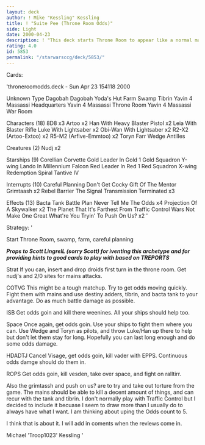 ```yaml
---
layout: deck
author: ! Mike "Kessling" Kessling
title: ! "Suite Pee (Throne Room Odds)"
side: Light
date: 2000-04-23
description: ! "This deck starts Throne Room to appear like a normal mains deck. It actually isn't...It's gasp Odds"
rating: 4.0
id: 5853
permalink: "/starwarsccg/deck/5853/"
---
```

Cards: 

'throneroomodds.deck - Sun Apr 23 154118 2000


Unknown Type
Dagobah
Dagobah Yoda's Hut
Farm
Swamp
Tibrin
Yavin 4 Massassi Headquarters
Yavin 4 Massassi Throne Room
Yavin 4 Massassi War Room

Characters (18)
8D8  x3
Artoo  x2
Han With Heavy Blaster Pistol  x2
Leia With Blaster Rifle
Luke With Lightsaber  x2
Obi-Wan With Lightsaber  x2
R2-X2 (Artoo-Extoo)  x2
R5-M2 (Arfive-Emmtoo)  x2
Toryn Farr
Wedge Antilles

Creatures (2)
Nudj  x2

Starships (9)
Corellian Corvette
Gold Leader In Gold 1
Gold Squadron Y-wing
Lando In Millennium Falcon
Red Leader In Red 1
Red Squadron X-wing
Redemption
Spiral
Tantive IV

Interrupts (10)
Careful Planning
Don't Get Cocky
Gift Of The Mentor
Grimtaash  x2
Rebel Barrier
The Signal
Transmission Terminated  x3

Effects (13)
Bacta Tank
Battle Plan
Never Tell Me The Odds	x4
Projection Of A Skywalker  x2
The Planet That It's Farthest From
Traffic Control
Wars Not Make One Great
What're You Tryin' To Push On Us?  x2
'

Strategy: '

Start Throne Room, swamp, farm, careful planning

*******Props to Scott LingrelL (sorry Scott) for iventing this archetype and for providing hints to good cards to play with based on TREPORTS*******


Strat If you can, insert and drop droids first turn in the throne room. Get nudj's and 2/0 sites for mains attacks.

COTVG This might be a tough matchup. Try to get odds moving quickly. Fight them with mains and use destiny adders, tibrin, and bacta tank to your advantage. Do as much battle damage as possible.

ISB Get odds goin and kill there weenines. All your ships should help too.

Space Once again, get odds goin. Use your ships to fight them where you can. Use Wedge and Toryn as pilots, and throw Luke/Han up there to help but don't let them stay for long. Hopefully you can last long enough and do some odds damage.

HDADTJ Cancel Visage, get odds goin, kill vader with EPPS. Continuous odds damge should do them in.

ROPS Get odds goin, kill vesden, take over space, and fight on ralltirr.

Also the grimtassh and push on us? are to try and take out torture from the game. The mains should be able to kill a decent amount of things, and can recur with the tank and tibrin. I don't normally play with Traffic Control but I decided to include it becuase I seem to draw more than I usually do to always have what I want. I am thinking about uping the Odds count to 5.

I think that is about it. I will add in coments when the reviews come in.


Michael 'Troop1023' Kessling	  '

